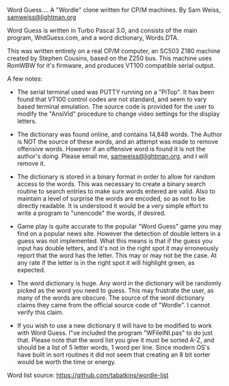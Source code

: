 Word Guess.... A "Wordle" clone written for CP/M machines.
By Sam Weiss, samweiss@lightman.org

Word Guess is written in Turbo Pascal 3.0, and consists of the main program, WrdGuess.com, and a word dictionary, Words.DTA.

This was written entirely on a real CP/M computer, an SC503 Z180 machine created by Stephen Cousins, based on the Z250 bus.  This machine uses RomWBW for it's firmware, and produces VT100 compatible serial output.

A few notes:

* The serial terminal used was PUTTY running on a "PiTop".  It has been found that VT100 control codes are not standard, and seem to vary based terminal emulation.  The source code is provided for the user to modify the "AnsiVid" procedure to change video settings for the display letters.

* The dictionary was found online, and contains 14,848 words.  The Author is NOT the source of these words, and an attempt was made to remove offensive words.  However if an offensive word is found it is not the author's doing.  Please email me, samweiss@lightman.org, and I will remove it.

* The dictionary is stored in a binary format in order to allow for random access to the words.  This was necessary to create a binary search routine to search entries to make sure words entered are valid.  Also to maintain a level of surprise the words are encoded, so as not to be directly readable.  It is understood it would be a very simple effort to write a program to "unencode" the words, if desired.

* Game play is quite accurate to the popular "Word Guess" game you may find on a popular news site.  However the detection of double letters in a guess was not implemented.  What this means is that if the guess you input has double letters, and it's not in the right spot it may erroneously report that the word has the letter.  This may or may not be the case.  At any rate if the letter is in the right spot it will highlight green, as expected.

* The word dictionary is huge.  Any word in the dictionary will be randomly picked as the word you need to guess.  This may frustrate the user, as many of the words are obscure.  The source of the word dictionary claims they came from the official source code of "Wordle".  I cannot verify this claim.  

* If you wish to use a new dictionary it will have to be modified to work with Word Guess.  I"ve included the program "WFileINI.pas" to do just that.  Please note that the word list you give it must be sorted A-Z, and should be a list of 5 letter words, 1 word per line.  Since modern OS's have built in sort routines it did not seem that creating an 8 bit sorter would be worth the time or energy.

Word list source: https://github.com/tabatkins/wordle-list
